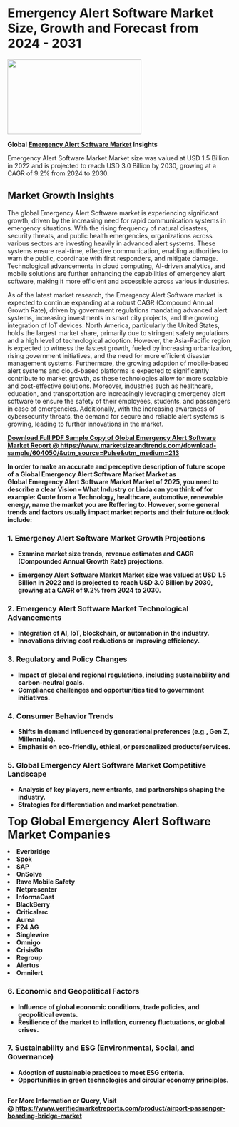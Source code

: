 <H1>Emergency Alert Software Market Size, Growth and Forecast from 2024 - 2031</H1><img class="aligncenter size-medium wp-image-584254" src="https://thirdeyenews.in/wp-content/uploads/2024/09/Global-Market-Research-300x168.jpeg" alt="" width="300" height="168" /><p><strong>Global&nbsp;<a href="https://www.marketsizeandtrends.com/download-sample/604050/&amp;utm_source=Pulse&amp;utm_medium=213">Emergency Alert Software Market</a> Insights</strong></p><p>Emergency Alert Software Market Market size was valued at USD 1.5 Billion in 2022 and is projected to reach USD 3.0 Billion by 2030, growing at a CAGR of 9.2% from 2024 to 2030.</p><p><h2>Market Growth Insights</h2> <p>The global Emergency Alert Software market is experiencing significant growth, driven by the increasing need for rapid communication systems in emergency situations. With the rising frequency of natural disasters, security threats, and public health emergencies, organizations across various sectors are investing heavily in advanced alert systems. These systems ensure real-time, effective communication, enabling authorities to warn the public, coordinate with first responders, and mitigate damage. Technological advancements in cloud computing, AI-driven analytics, and mobile solutions are further enhancing the capabilities of emergency alert software, making it more efficient and accessible across various industries.</p> <p><strong><a href="#"></a></strong></p> <p>As of the latest market research, the Emergency Alert Software market is expected to continue expanding at a robust CAGR (Compound Annual Growth Rate), driven by government regulations mandating advanced alert systems, increasing investments in smart city projects, and the growing integration of IoT devices. North America, particularly the United States, holds the largest market share, primarily due to stringent safety regulations and a high level of technological adoption. However, the Asia-Pacific region is expected to witness the fastest growth, fueled by increasing urbanization, rising government initiatives, and the need for more efficient disaster management systems. Furthermore, the growing adoption of mobile-based alert systems and cloud-based platforms is expected to significantly contribute to market growth, as these technologies allow for more scalable and cost-effective solutions. Moreover, industries such as healthcare, education, and transportation are increasingly leveraging emergency alert software to ensure the safety of their employees, students, and passengers in case of emergencies. Additionally, with the increasing awareness of cybersecurity threats, the demand for secure and reliable alert systems is growing, leading to further innovations in the market.</p> <p><strong><a href="#"></p><p><span class=""><strong>Download Full PDF Sample Copy of Global Emergency Alert Software Market Report</strong> @ <a href="https://www.marketsizeandtrends.com/download-sample/604050/&amp;utm_source=Pulse&amp;utm_medium=213" target="_blank">https://www.marketsizeandtrends.com/download-sample/604050/&amp;utm_source=Pulse&amp;utm_medium=213</a></span></p><p>In order to make an accurate and perceptive description of future scope of a Global&nbsp;Emergency Alert Software Market Market as Global&nbsp;Emergency Alert Software Market Market of 2025, you need to describe a clear Vision &ndash; What Industry or Linda can you think of for example: Quote from a Technology, healthcare, automotive, renewable energy, name the market you are Reffering to. However, some general trends and factors usually impact market reports and their future outlook include:</p><h3>1.&nbsp;<strong>Emergency Alert Software Market Growth Projections</strong></h3><ul><li>Examine market size trends, revenue estimates and CAGR (Compounded Annual Growth Rate) projections.</li><li><p>Emergency Alert Software Market Market size was valued at USD 1.5 Billion in 2022 and is projected to reach USD 3.0 Billion by 2030, growing at a CAGR of 9.2% from 2024 to 2030.</p></li></ul><h3>2.&nbsp;<strong>Emergency Alert Software Market Technological Advancements</strong></h3><ul><li>Integration of AI, IoT, blockchain, or automation in the industry.</li><li>Innovations driving cost reductions or improving efficiency.</li></ul><h3>3.&nbsp;<strong>Regulatory and Policy Changes</strong></h3><ul><li>Impact of global and regional regulations, including sustainability and carbon-neutral goals.</li><li>Compliance challenges and opportunities tied to government initiatives.</li></ul><h3>4.&nbsp;<strong>Consumer Behavior Trends</strong></h3><ul><li>Shifts in demand influenced by generational preferences (e.g., Gen Z, Millennials).</li><li>Emphasis on eco-friendly, ethical, or personalized products/services.</li></ul><h3>5.&nbsp;<strong>Global Emergency Alert Software Market Competitive Landscape</strong></h3><ul><li>Analysis of key players, new entrants, and partnerships shaping the industry.</li><li>Strategies for differentiation and market penetration.</li></ul><p data-pm-slice="1 1 []"><span style="color: inherit; font-family: inherit; font-size: 25px;">Top Global Emergency Alert Software Market Companies</span></p><div class="" data-test-id=""><p><li>Everbridge</li><li> Spok</li><li> SAP</li><li> OnSolve</li><li> Rave Mobile Safety</li><li> Netpresenter</li><li> InformaCast</li><li> BlackBerry</li><li> Criticalarc</li><li> Aurea</li><li> F24 AG</li><li> Singlewire</li><li> Omnigo</li><li> CrisisGo</li><li> Regroup</li><li> Alertus</li><li> Omnilert</li></p></div><h3>6.&nbsp;<strong>Economic and Geopolitical Factors</strong></h3><ul><li>Influence of global economic conditions, trade policies, and geopolitical events.</li><li>Resilience of the market to inflation, currency fluctuations, or global crises.</li></ul><h3>7.&nbsp;<strong>Sustainability and ESG (Environmental, Social, and Governance)</strong></h3><ul><li>Adoption of sustainable practices to meet ESG criteria.</li><li>Opportunities in green technologies and circular economy principles.</li></ul><h2><strong style="font-size: 14px;">For More Information or Query, Visit @&nbsp;</strong><a style="background-color: #ffffff; font-size: 14px;" href="https://www.marketsizeandtrends.com/report/emergency-alert-software-market/" target="_blank">https://www.verifiedmarketreports.com/product/airport-passenger-boarding-bridge-market</a></h2>
